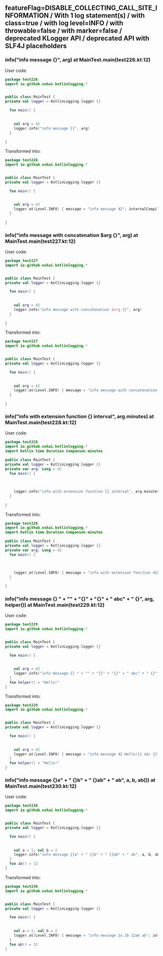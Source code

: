 ## featureFlag=DISABLE_COLLECTING_CALL_SITE_INFORMATION / With 1 log statement(s) / with class=true / with log level=INFO / with throwable=false / with marker=false / deprecated KLogger API / deprecated API with SLF4J placeholders



###  info("info message {}", arg) at MainTest.main(test226.kt:12)

User code:
```kotlin
package test226
import io.github.oshai.kotlinlogging.*


public class MainTest {
private val logger = KotlinLogging.logger {}

  fun main() {
    
    
    val arg = 42
    logger.info("info message {}", arg)
  }
  
}


```
  
Transformed into:
```kotlin
package test226
import io.github.oshai.kotlinlogging.*


public class MainTest {
private val logger = KotlinLogging.logger {}

  fun main() {
    
    
    val arg = 42
    logger.at(Level.INFO) { message = "info message 42"; internalCompilerData = KLoggingEventBuilder.InternalCompilerData(messageTemplate = ""info message {}"")
  }
  
}


```

###  info("info message with concatenation $arg {}", arg) at MainTest.main(test227.kt:12)

User code:
```kotlin
package test227
import io.github.oshai.kotlinlogging.*


public class MainTest {
private val logger = KotlinLogging.logger {}

  fun main() {
    
    
    val arg = 42
    logger.info("info message with concatenation $arg {}", arg)
  }
  
}


```
  
Transformed into:
```kotlin
package test227
import io.github.oshai.kotlinlogging.*


public class MainTest {
private val logger = KotlinLogging.logger {}

  fun main() {
    
    
    val arg = 42
    logger.at(Level.INFO) { message = "info message with concatenation 42 42"; internalCompilerData = KLoggingEventBuilder.InternalCompilerData(messageTemplate = ""info message with concatenation $arg {}"")
  }
  
}


```

###  info("info with extension function {} interval", arg.minutes) at MainTest.main(test228.kt:12)

User code:
```kotlin
package test228
import io.github.oshai.kotlinlogging.*
import kotlin.time.Duration.Companion.minutes

public class MainTest {
private val logger = KotlinLogging.logger {}
private var arg: Long = 42
  fun main() {
    
    
    
    logger.info("info with extension function {} interval", arg.minutes)
  }
  
}


```
  
Transformed into:
```kotlin
package test228
import io.github.oshai.kotlinlogging.*
import kotlin.time.Duration.Companion.minutes

public class MainTest {
private val logger = KotlinLogging.logger {}
private var arg: Long = 42
  fun main() {
    
    
    
    logger.at(Level.INFO) { message = "info with extension function 42m interval"; internalCompilerData = KLoggingEventBuilder.InternalCompilerData(messageTemplate = ""info with extension function {} interval"")
  }
  
}


```

###  info("info message {} " + "" + "{}" + "{}" + " abc" + " {}", arg, helper()) at MainTest.main(test229.kt:12)

User code:
```kotlin
package test229
import io.github.oshai.kotlinlogging.*


public class MainTest {
private val logger = KotlinLogging.logger {}

  fun main() {
    
    
    val arg = 42
    logger.info("info message {} " + "" + "{}" + "{}" + " abc" + " {}", arg, helper())
  }
  fun helper() = "Hello!"
}


```
  
Transformed into:
```kotlin
package test229
import io.github.oshai.kotlinlogging.*


public class MainTest {
private val logger = KotlinLogging.logger {}

  fun main() {
    
    
    val arg = 42
    logger.at(Level.INFO) { message = "info message 42 Hello!{} abc {}"; internalCompilerData = KLoggingEventBuilder.InternalCompilerData(messageTemplate = ""info message {} " + "" + "{}" + "{}" + " abc" + " {}"")
  }
  fun helper() = "Hello!"
}


```

###  info("info message {}a" + " {}b" + " {}ab" + " ab", a, b, ab()) at MainTest.main(test230.kt:12)

User code:
```kotlin
package test230
import io.github.oshai.kotlinlogging.*


public class MainTest {
private val logger = KotlinLogging.logger {}

  fun main() {
    
    
    val a = 1; val b = 2
    logger.info("info message {}a" + " {}b" + " {}ab" + " ab", a, b, ab())
  }
  fun ab() = 12
}


```
  
Transformed into:
```kotlin
package test230
import io.github.oshai.kotlinlogging.*


public class MainTest {
private val logger = KotlinLogging.logger {}

  fun main() {
    
    
    val a = 1; val b = 2
    logger.at(Level.INFO) { message = "info message 1a 2b 12ab ab"; internalCompilerData = KLoggingEventBuilder.InternalCompilerData(messageTemplate = ""info message {}a" + " {}b" + " {}ab" + " ab"")
  }
  fun ab() = 12
}


```

